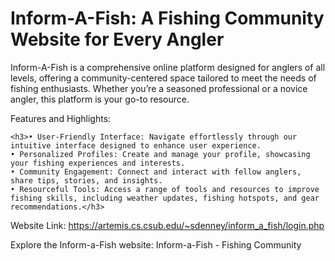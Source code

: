<h1>Inform-A-Fish: A Fishing Community Website for Every Angler</h1>

Inform-A-Fish is a comprehensive online platform designed for anglers of all levels, offering a community-centered space tailored to meet the needs of fishing enthusiasts. Whether you’re a seasoned professional or a novice angler, this platform is your go-to resource.

Features and Highlights:

	<h3>• User-Friendly Interface: Navigate effortlessly through our intuitive interface designed to enhance user experience.
	• Personalized Profiles: Create and manage your profile, showcasing your fishing experiences and interests.
	• Community Engagement: Connect and interact with fellow anglers, share tips, stories, and insights.
	• Resourceful Tools: Access a range of tools and resources to improve fishing skills, including weather updates, fishing hotspots, and gear recommendations.</h3>

Website Link: https://artemis.cs.csub.edu/~sdenney/inform_a_fish/login.php

Explore the Inform-a-Fish website: Inform-a-Fish - Fishing Community
